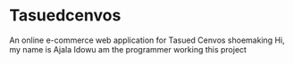 # Tasuedcenvos
An online e-commerce web application for Tasued Cenvos shoemaking
Hi, my name is Ajala Idowu am the programmer working this project
